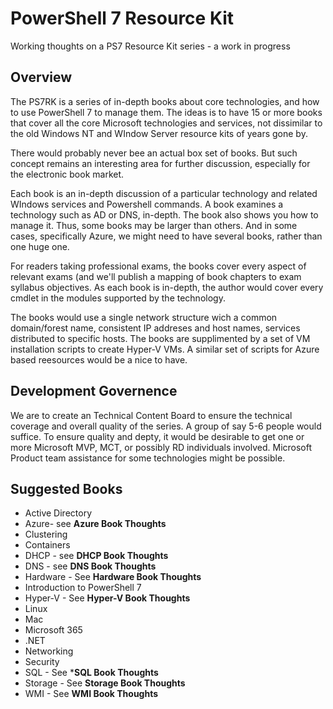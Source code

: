 # PowerShell 7 Resource Kit


Working thoughts on a PS7 Resource Kit series - a work in progress

## Overview

The PS7RK is a series of in-depth books about core technologies, and how to use PowerShell 7 to manage them. 
The ideas is to have 15 or more books that cover all the core Microsoft technologies and services, not dissimilar to the old Windows NT and WIndow Server resource kits of years gone by.

There would probably never bee an actual box set of books.
But such concept remains an interesting area for further discussion, especially for the electronic book market.

Each book is an in-depth discussion of a particular technology and related WIndows services and Powershell commands. 
A book examines a technology such as AD or DNS, in-depth.
The book also shows you how to manage it.
Thus, some books may be larger than others.
And in some cases, specifically Azure, we might need to have several books, rather than one huge one.

For readers taking professional exams, the books cover every aspect of relevant exams (and we'll publish a mapping of book chapters to exam syllabus objectives.
As each book is in-depth, the author would cover every cmdlet in the modules supported by the technology. 

The books would use a single network structure wich a common domain/forest name, consistent IP addreses and host names, services distributed to specific hosts.
The books are supplimented by a set of VM installation scripts to create Hyper-V VMs. 
A similar set of scripts for Azure based reesources would be a nice to have.

## Development Governence

We are to create an Technical Content Board to ensure the technical coverage and overall quality of the series.
A group of say 5-6 people would suffice.
To ensure quality and depty, it would be desirable to get one or more Microsoft MVP, MCT, or possibly RD individuals involved.
Microsoft Product team assistance for some technologies might be possible.

## Suggested Books

* Active Directory
* Azure- see **Azure Book Thoughts**
* Clustering
* Containers
* DHCP - see **DHCP Book Thoughts**
* DNS - see **DNS Book Thoughts**
* Hardware - See **Hardware Book Thoughts**
* Introduction to PowerShell 7
* Hyper-V - See **Hyper-V Book Thoughts**
* Linux  
* Mac
* Microsoft 365
* .NET
* Networking
* Security
* SQL - See ***SQL Book Thoughts**
* Storage - See **Storage Book Thoughts**
* WMI - See **WMI Book Thoughts**
  